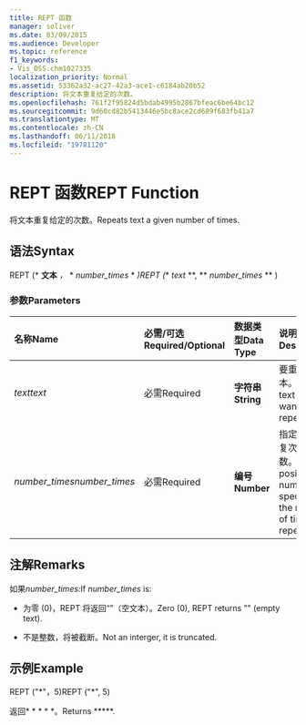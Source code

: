 ```yaml
---
title: REPT 函数
manager: soliver
ms.date: 03/09/2015
ms.audience: Developer
ms.topic: reference
f1_keywords:
- Vis_DSS.chm1027335
localization_priority: Normal
ms.assetid: 53362a32-ac27-42a3-ace1-c6184ab20b52
description: 将文本重复给定的次数。
ms.openlocfilehash: 761f2f95824d5bdab4995b2867bfeac6be64bc12
ms.sourcegitcommit: 9d60cd82b5413446e5bc8ace2cd689f683fb41a7
ms.translationtype: MT
ms.contentlocale: zh-CN
ms.lasthandoff: 06/11/2018
ms.locfileid: "19781120"
---
```

# <a name="rept-function"></a><span data-ttu-id="b9463-103">REPT 函数</span><span class="sxs-lookup"><span data-stu-id="b9463-103">REPT Function</span></span>

<span data-ttu-id="b9463-104">将文本重复给定的次数。</span><span class="sxs-lookup"><span data-stu-id="b9463-104">Repeats text a given number of times.</span></span> 
  
## <a name="syntax"></a><span data-ttu-id="b9463-105">语法</span><span class="sxs-lookup"><span data-stu-id="b9463-105">Syntax</span></span>

<span data-ttu-id="b9463-106">REPT (* **文本** *，* * *number_times* * *)</span><span class="sxs-lookup"><span data-stu-id="b9463-106">REPT (** *text* **, ** *number_times* ** )</span></span> 
  
### <a name="parameters"></a><span data-ttu-id="b9463-107">参数</span><span class="sxs-lookup"><span data-stu-id="b9463-107">Parameters</span></span>

|<span data-ttu-id="b9463-108">**名称**</span><span class="sxs-lookup"><span data-stu-id="b9463-108">**Name**</span></span>|<span data-ttu-id="b9463-109">**必需/可选**</span><span class="sxs-lookup"><span data-stu-id="b9463-109">**Required/Optional**</span></span>|<span data-ttu-id="b9463-110">**数据类型**</span><span class="sxs-lookup"><span data-stu-id="b9463-110">**Data Type**</span></span>|<span data-ttu-id="b9463-111">**说明**</span><span class="sxs-lookup"><span data-stu-id="b9463-111">**Description**</span></span>|
|:-----|:-----|:-----|:-----|
| <span data-ttu-id="b9463-112">_text_</span><span class="sxs-lookup"><span data-stu-id="b9463-112">_text_</span></span> <br/> |<span data-ttu-id="b9463-113">必需</span><span class="sxs-lookup"><span data-stu-id="b9463-113">Required</span></span>  <br/> |<span data-ttu-id="b9463-114">**字符串**</span><span class="sxs-lookup"><span data-stu-id="b9463-114">**String**</span></span> <br/> | <span data-ttu-id="b9463-115">要重复的文本。</span><span class="sxs-lookup"><span data-stu-id="b9463-115">The text you want to repeat.</span></span>  <br/> |
| <span data-ttu-id="b9463-116">_number_times_</span><span class="sxs-lookup"><span data-stu-id="b9463-116">_number_times_</span></span> <br/> |<span data-ttu-id="b9463-117">必需</span><span class="sxs-lookup"><span data-stu-id="b9463-117">Required</span></span>  <br/> |<span data-ttu-id="b9463-118">**编号**</span><span class="sxs-lookup"><span data-stu-id="b9463-118">**Number**</span></span> <br/> |<span data-ttu-id="b9463-119">指定文本重复次数的正数。</span><span class="sxs-lookup"><span data-stu-id="b9463-119">A positive number specifying the number of times to repeat text.</span></span>  <br/> |
   
## <a name="remarks"></a><span data-ttu-id="b9463-120">注解</span><span class="sxs-lookup"><span data-stu-id="b9463-120">Remarks</span></span>

<span data-ttu-id="b9463-121">如果*number_times:*</span><span class="sxs-lookup"><span data-stu-id="b9463-121">If  *number_times*  is:</span></span> 
  
- <span data-ttu-id="b9463-122">为零 (0)，REPT 将返回“”（空文本）。</span><span class="sxs-lookup"><span data-stu-id="b9463-122">Zero (0), REPT returns "" (empty text).</span></span>
    
- <span data-ttu-id="b9463-123">不是整数，将被截断。</span><span class="sxs-lookup"><span data-stu-id="b9463-123">Not an interger, it is truncated.</span></span>
    
## <a name="example"></a><span data-ttu-id="b9463-124">示例</span><span class="sxs-lookup"><span data-stu-id="b9463-124">Example</span></span>

<span data-ttu-id="b9463-125">REPT ("\*"，5)</span><span class="sxs-lookup"><span data-stu-id="b9463-125">REPT ("\*", 5)</span></span> 
  
<span data-ttu-id="b9463-126">返回\* \* \* \* \*。</span><span class="sxs-lookup"><span data-stu-id="b9463-126">Returns \*\*\*\*\*.</span></span> 
  

